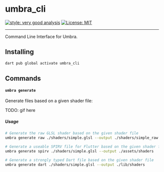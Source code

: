 # umbra_cli

[![style: very good analysis][very_good_analysis_badge]][very_good_analysis_link]
[![License: MIT][license_badge]][license_link]

---

Command Line Interface for Umbra.

## Installing

```sh
dart pub global activate umbra_cli
```

## Commands

#### `umbra generate`

Generate files based on a given shader file:

TODO: gif here

##### Usage

```sh
# Generate the raw GLSL shader based on the given shader file
umbra generate raw ./shaders/simple.glsl --output ./shaders/simple_raw.glsl

# Generate a useable SPIRV file for Flutter based on the given shader file
umbra generate spirv ./shaders/simple.glsl --output ./assets/shaders

# Generate a strongly typed Dart file based on the given shader file
umbra generate dart ./shaders/simple.glsl --output ./lib/shaders
```

[license_badge]: https://img.shields.io/badge/license-MIT-blue.svg
[license_link]: https://opensource.org/licenses/MIT
[very_good_analysis_badge]: https://img.shields.io/badge/style-very_good_analysis-B22C89.svg
[very_good_analysis_link]: https://pub.dev/packages/very_good_analysis